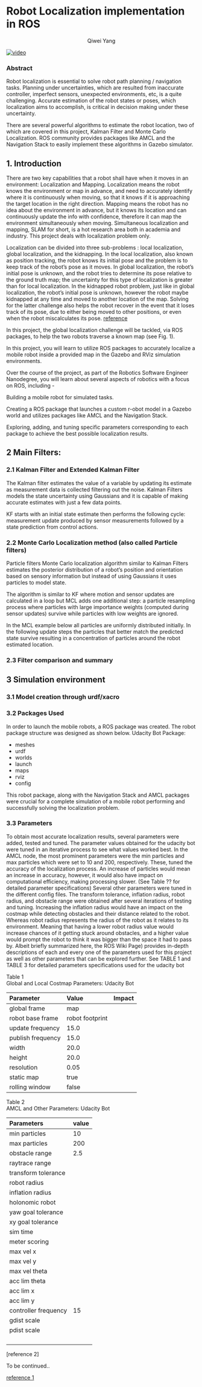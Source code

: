 # Robot Localization implementation in ROS

<center>Qiwei Yang</center>



[![video](https://img.youtube.com/vi/P2CsBjCM1Qk/0.jpg)](https://www.youtube.com/watch?v=P2CsBjCM1Qk)

### Abstract

Robot localization is essential to solve robot path planning / navigation tasks. Planning under uncertainties, which are resulted from inaccurate controller, imperfect sensors, 
unexpected environments, etc, is a quite challenging. Accurate estimation of the robot states or poses, which localization aims to accomplish, is critical in decision making under these
uncertainty.
      
There are several powerful algorithms to estimate the robot location, two of which are covered in this project, Kalman Filter and Monte Carlo Localization. ROS community provides packages like AMCL and the Navigation Stack
to easily implement these algorithms in Gazebo simulator.  

## 1. Introduction

There are two key capabilities that a robot shall have when it moves in an environment: Localization and Mapping. Localization means the robot knows the environment or map in advance,
and need to accurately identify where it is continuously when moving, so that it knows if it is approaching the target location in the right direction. Mapping means the robot has no idea about
the environment in advance, but it knows its location and can continuously update the info with confidence, therefore it can map the environment simultaneously when moving. 
Simultaneous localization and mapping, SLAM for short, is a hot research area both in academia and industry. This project deals with localization problem only.    

Localization can be divided into three sub-problems : local localization, global localization, and the kidnapping. In the local localization, also
known as position tracking, the robot knows its initial pose and the problem is to keep track of the robot’s pose as
it moves. In global localization, the robot’s initial pose is unknown, and the robot tries to determine its pose relative
to the ground truth map; the uncertainty for this type of localization is greater than for local localization. In the
kidnapped robot problem, just like in global localization, the robot’s initial pose is unknown, however the robot maybe
kidnapped at any time and moved to another location of the map. Solving for the latter challenge also helps the robot
recover in the event that it loses track of its pose, due to either being moved to other positions, or even when the
robot miscalculates its pose. [reference](https://github.com/csosa27/RoboND-Localization-Project/blob/master/Where%20Am%20I.pdf)

In this project, the global localization challenge will be tackled, via ROS packages, to help the two robots traverse a
known map (see Fig. 1).

In this project, you will learn to utilize ROS packages to accurately localize a mobile robot inside a provided map in the Gazebo and RViz simulation environments.

Over the course of the project, as part of the Robotics Software Engineer Nanodegree, you will learn about several aspects of robotics with a focus on ROS, including -

Building a mobile robot for simulated tasks.

Creating a ROS package that launches a custom r-obot model in a Gazebo world and utilizes packages like AMCL and the Navigation Stack.

Exploring, adding, and tuning specific parameters corresponding to each package to achieve the best possible localization results.

## 2 Main Filters: 

### 2.1 Kalman Filter and Extended Kalman Filter

The Kalman filter estimates the value of a variable by updating its estimate as measurement data is collected filtering out the noise. Kalman Filters models the state uncertainty using Gaussians and it is capable of making accurate estimates with just a few data points.

KF starts with an initial state estimate then performs the following cycle: measurement update produced by sensor measurements followed by a state prediction from control actions.

### 2.2 Monte Carlo Localization method (also called Particle filters)

Particle filters
Monte Carlo localization algorithm similar to Kalman Filters estimates the posterior distribution of a robot’s position and orientation based on sensory information but instead of using Gaussians it uses particles to model state.

The algorithm is similar to KF where motion and sensor updates are calculated in a loop but MCL adds one additional step: a particle resampling process where particles with large importance weights (computed during sensor updates) survive while particles with low weights are ignored.

In the MCL example below all particles are uniformly distributed initially. In the following update steps the particles that better match the predicted state survive resulting in a concentration of particles around the robot estimated location.

### 2.3 Filter comparison and summary


## 3 Simulation environment

### 3.1 Model creation through urdf/xacro

### 3.2 Packages Used

In order to launch the mobile robots, a ROS package was
created. The robot package structure was designed as shown
below. Udacity Bot Package:  

* meshes
* urdf
* worlds
* launch
* maps
* rviz
* config

This robot package, along with the Navigation Stack
and AMCL packages were crucial for a complete simulation
of a mobile robot performing and successfully solving the
localization problem.

### 3.3 Parameters

To obtain most accurate localization results, several parameters were added, tested and tuned. The parameter values
obtained for the udacity bot were tuned in an iterative process to see what values worked best. In the AMCL node,
the most prominent parameters were the min particles and max particles which were set to 10 and 200, respectively.
These, tuned the accuracy of the localization process. An increase of particles would mean an increase in accuracy,
however, it would also have impact on computational efficiency, making processing slower. (See Table ?? for detailed parameter specifications) Several other parameters
were tuned in the different config files. The transform tolerance, inflation radius, robot radius, and obstacle range
were obtained after several iterations of testing and tuning. Increasing the inflation radius would have an impact on the
costmap while detecting obstacles and their distance related to the robot. Whereas robot radius represents the radius
of the robot as it relates to its environment. Meaning that having a lower robot radius value would increase chances of
it getting stuck around obstacles, and a higher value would prompt the robot to think it was bigger than the space it
had to pass by. Albeit briefly summarized here, the ROS Wiki Page) provides in-depth descriptions of each and every
one of the parameters used for this project as well as other parameters that can be explored further. See TABLE 1 and
TABLE 3 for detailed parameters specifications used for the udacity bot

Table 1  
Global and Local Costmap Parameters: Udacity Bot

|Parameter   |Value | Impact   |
|:---|:---|:---|
| global frame  | map   |   |
| robot base frame  |robot footprint   |   |
|update frequency   | 15.0   |   |
|publish frequency   |15.0    |   |
|width   |20.0   |   |
|height   |20.0   |   |
|resolution   |0.05   |   |
| static map  |true   |   |
| rolling window  |false   |   |


Table 2    
AMCL and Other Parameters: Udacity Bot

| Parameters  | value  | 
|:---|:---|
|min particles   | 10   |
|max particles  |  200 |
| obstacle range  | 2.5  |
| raytrace range  |   |
|transform tolerance   |   |
|robot radius   |   |
| inflation radius  |   |
| holonomic robot  |   |
|yaw goal tolerance   |   |
|xy goal tolerance   |   |
|sim time   |   |
|meter scoring   |   |
|max vel x   |   |
|max vel y   |   |
| max vel theta  |   |
| acc lim theta  |   |
| acc lim x  |   |
|acc lim y   |   |
| controller frequency  | 15  |
|gdist scale   |   |
| pdist scale   |   |
|   |   |
|   |   |
|   |   |
|   |   |





[reference 2]


To be continued.. 

[reference 1](https://medium.com/@fernandojaruchenunes/udacity-robotics-nd-project-6-where-am-i-8cd657063585)

